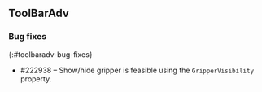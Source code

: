 ## ToolBarAdv

### Bug fixes
{:#toolbaradv-bug-fixes}

* \#222938 – Show/hide gripper is feasible using the `GripperVisibility` property.